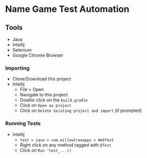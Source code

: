 # Name Game Test Automation

## Tools
- Java
- Intellij
- Selenium
- Google Chrome Browser

### Importing
- Clone/Download this project
- Intellij
  - File > Open
  - Navigate to this project
  - Double click on the `build.gradle`
  - Click on `Open as project`
  - Click on `Delete existing project and import` (if prompted)
  
### Running Tests
- Intellij
  - `test > java > com.willowtreeapps > WebTest`
  - Right click on any method tagged with `@Test`
  - Click on `Run 'test_...()`
